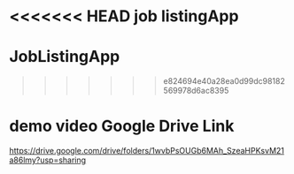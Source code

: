 <<<<<<< HEAD
job listingApp
=======
# JobListingApp
>>>>>>> e824694e40a28ea0d99dc98182569978d6ac8395


# demo video Google Drive Link

https://drive.google.com/drive/folders/1wvbPsOUGb6MAh_SzeaHPKsvM21a86lmy?usp=sharing
